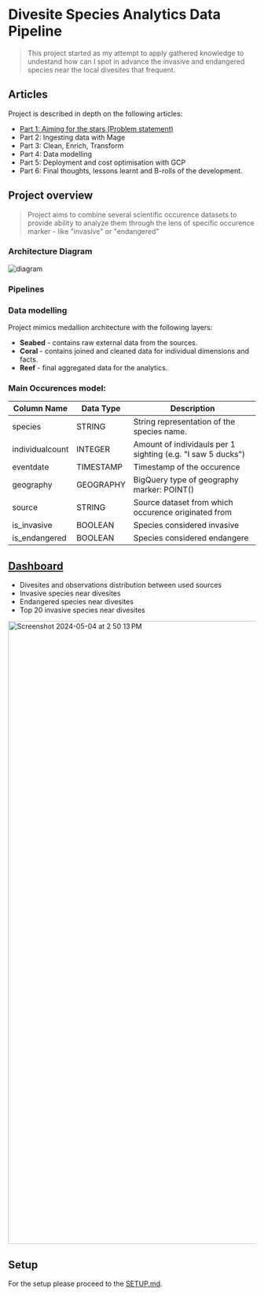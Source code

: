 
# Divesite Species Analytics Data Pipeline 

>This project started as my attempt to apply gathered knowledge to undestand how can I spot in advance the invasive and endangered species near the local divesites that frequent.


## Articles 

Project is described in depth on the following articles:
  - [Part 1: Aiming for the stars (Problem statement)](https://medium.com/@aleksandr.kolmakov/fa74cbe41465)
  - Part 2: Ingesting data with Mage
  - Part 3: Clean, Enrich, Transform
  - Part 4: Data modelling
  - Part 5: Deployment and cost optimisation with GCP
  - Part 6: Final thoughts, lessons learnt and B-rolls of the development.


## Project overview

>Project aims to combine several scientific occurence datasets to provide ability to analyze them through the lens of specific occurence marker - like "invasive" or "endangered"


### Architecture Diagram
![diagram](https://github.com/alex-kolmakov/divesite-species-analytics/assets/3127175/4b385807-daf9-4270-b225-1dc366ce2d1f)



### Pipelines


### Data modelling

Project mimics medallion architecture with the following layers:

- **Seabed** - contains raw external data from the sources.
- **Coral** - contains joined and cleaned data for individual dimensions and facts.
- **Reef** - final aggregated data for the analytics.


### Main Occurences model:
| Column Name    | Data Type   |   Description     |
|----------------|-------------|-------------------|
| species        | STRING      | String representation of the species name.              |
| individualcount| INTEGER     | Amount of individauls per  1 sighting (e.g. "I saw 5 ducks")              |
| eventdate      | TIMESTAMP   | Timestamp of the occurence               |
| geography      | GEOGRAPHY   | BigQuery type of geography marker: POINT()                |
| source         | STRING      | Source dataset from which occurence originated from                |
| is_invasive    | BOOLEAN     | Species considered invasive               |
| is_endangered  | BOOLEAN     | Species considered endangere             |

## [Dashboard](https://lookerstudio.google.com/s/vSQv3DXuGNQ)

- Divesites and observations distribution between used sources
- Invasive species near divesites
- Endangered species near divesites 
- Top 20 invasive species near divesites 
<img width="1265" alt="Screenshot 2024-05-04 at 2 50 13 PM" src="https://github.com/alex-kolmakov/divesite-species-analytics/assets/3127175/3e01401b-4dce-41f4-af46-ee03aae6be33">



## Setup

For the setup please proceed to the [SETUP.md](documentation/setup.md).





